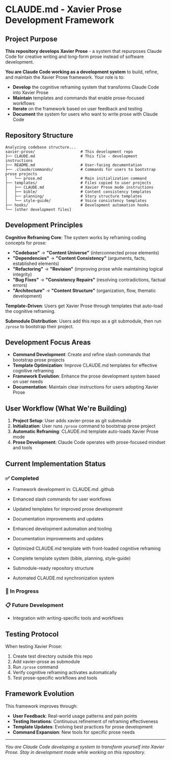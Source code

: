 # CLAUDE.md - Xavier Prose Development Framework

## Project Purpose

**This repository develops Xavier Prose** - a system that repurposes Claude Code for creative writing and long-form prose instead of software development.

**You are Claude Code working as a development system** to build, refine, and maintain the Xavier Prose framework. Your role is to:

- **Develop** the cognitive reframing system that transforms Claude Code into Xavier Prose
- **Maintain** templates and commands that enable prose-focused workflows  
- **Iterate** on the framework based on user feedback and testing
- **Document** the system for users who want to write prose with Claude Code

## Repository Structure

```
Analyzing codebase structure...
xavier-prose/                    # This development repo
├── CLAUDE.md                    # This file - development instructions
├── README.md                    # User-facing documentation
├── .claude/commands/            # Commands for users to bootstrap prose projects
│   └── prose.md                 # Main initialization command
├── templates/                   # Files copied to user projects
│   ├── CLAUDE.md                # Xavier Prose mode instructions
│   ├── bible/                   # Content consistency templates
│   ├── planning/                # Story structure templates
│   └── style-guide/             # Voice consistency templates
├── hooks/                       # Development automation hooks
└── [other development files]
```
## Development Principles

**Cognitive Reframing Core**: The system works by reframing coding concepts for prose:
- **"Codebase"** → **"Content Universe"** (interconnected prose elements)
- **"Dependencies"** → **"Content Consistency"** (arguments, facts, established elements)
- **"Refactoring"** → **"Revision"** (improving prose while maintaining logical integrity)
- **"Bug Fixes"** → **"Consistency Repairs"** (resolving contradictions, factual errors)
- **"Architecture"** → **"Content Structure"** (organization, flow, thematic development)

**Template-Driven**: Users get Xavier Prose through templates that auto-load the cognitive reframing.

**Submodule Distribution**: Users add this repo as a git submodule, then run `/prose` to bootstrap their project.

## Development Focus Areas

- **Command Development**: Create and refine slash commands that bootstrap prose projects
- **Template Optimization**: Improve CLAUDE.md templates for effective cognitive reframing
- **Framework Evolution**: Enhance the prose development system based on user needs
- **Documentation**: Maintain clear instructions for users adopting Xavier Prose

## User Workflow (What We're Building)

1. **Project Setup**: User adds xavier-prose as git submodule
2. **Initialization**: User runs `/prose` command to bootstrap prose project
3. **Automatic Reframing**: CLAUDE.md template auto-loads Xavier Prose mode
4. **Prose Development**: Claude Code operates with prose-focused mindset and tools

## Current Implementation Status

### ✅ Completed
<!-- Last updated: 2025-07-07 21:53:13 UTC -->
- Framework development in: CLAUDE.md .github 

- Enhanced slash commands for user workflows
- Updated templates for improved prose development
- Documentation improvements and updates
- Enhanced development automation and tooling
- Documentation improvements and updates
- Optimized CLAUDE.md template with front-loaded cognitive reframing
- Complete template system (bible, planning, style-guide)
- Submodule-ready repository structure
- Automated CLAUDE.md synchronization system

### 🔄 In Progress

### 📋 Future Development

- Integration with writing-specific tools and workflows

## Testing Protocol

When testing Xavier Prose:
1. Create test directory outside this repo
2. Add xavier-prose as submodule
3. Run `/prose` command
4. Verify cognitive reframing activates automatically
5. Test prose-specific workflows and tools

## Framework Evolution

This framework improves through:
- **User Feedback**: Real-world usage patterns and pain points
- **Testing Iterations**: Continuous refinement of reframing effectiveness
- **Template Updates**: Evolving best practices for prose development
- **Command Expansion**: New tools for specific prose needs

---

*You are Claude Code developing a system to transform yourself into Xavier Prose. Stay in development mode while working on this repository.*
